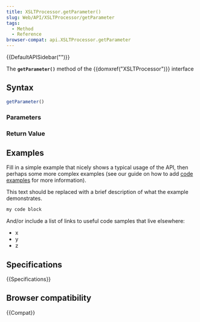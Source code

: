 ```yaml
---
title: XSLTProcessor.getParameter()
slug: Web/API/XSLTProcessor/getParameter
tags:
  - Method
  - Reference
browser-compat: api.XSLTProcessor.getParameter
---
```

{{DefaultAPISidebar("")}}

The **`getParameter()`** method of the {{domxref("XSLTProcessor")}} interface 

## Syntax

```js
getParameter()
```

### Parameters



### Return Value



## Examples

Fill in a simple example that nicely shows a typical usage of the API, then perhaps some more complex examples (see our guide on how to add [code examples](/en-US/docs/MDN/Contribute/Structures/Code_examples) for more information).

This text should be replaced with a brief description of what the example demonstrates.

```js
my code block
```

And/or include a list of links to useful code samples that live elsewhere:

*   x
*   y
*   z

## Specifications

{{Specifications}}

## Browser compatibility

{{Compat}}

